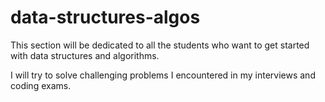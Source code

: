 # data-structures-algos

This section will be dedicated to all the students who want to get started with data structures and algorithms.

I will try to solve challenging problems I encountered in my interviews and coding exams.
